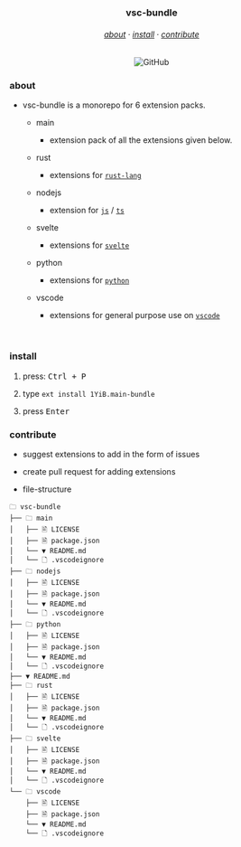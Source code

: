 <h3 align="center">
    vsc-bundle
</h3>
<h6 align="center">
    <a href="#about">about</a>
    ·
    <a href="#install">install</a>
    ·
    <a href="#dev">contribute</a>
</h6>
<div align="center">

![GitHub](https://img.shields.io/github/license/1yib/vsc-bundle?color=A3BE8C&style=flat-square)

</div>

### about

- vsc-bundle is a monorepo for 6 extension packs.

    - main
        - extension pack of all the extensions given below.

    - rust
        - extensions for [`rust-lang`](https://rust-lang.org)
    - nodejs
        - extension for [`js`](https://nodejs.org/en ) / [`ts`](https://www.typescriptlang.org/)
    - svelte
        - extensions for [`svelte`](https://svelte.dev)
    - python
        - extensions for [`python`](https://www.python.org)
    - vscode
        - extensions for general purpose use on [`vscode`](vscode:)

<br />


### install

1. press: <kbd>Ctrl + P</kbd>

2. type `ext install 1YiB.main-bundle`

3. press <kbd>Enter</kbd>

### contribute

- suggest extensions to add in the form of issues

- create pull request for adding extensions

- file-structure

```
🗀 vsc-bundle
├── 🗀 main
│   ├── 🖹 LICENSE
│   ├── 🗎 package.json
│   └── ▼ README.md
│   └── 🗋 .vscodeignore
├── 🗀 nodejs
│   ├── 🖹 LICENSE
│   ├── 🗎 package.json
│   └── ▼ README.md
│   └── 🗋 .vscodeignore
├── 🗀 python
│   ├── 🖹 LICENSE
│   ├── 🗎 package.json
│   └── ▼ README.md
│   └── 🗋 .vscodeignore
├── ▼ README.md
├── 🗀 rust
│   ├── 🖹 LICENSE
│   ├── 🗎 package.json
│   └── ▼ README.md
│   └── 🗋 .vscodeignore
├── 🗀 svelte
│   ├── 🖹 LICENSE
│   ├── 🗎 package.json
│   └── ▼ README.md
│   └── 🗋 .vscodeignore
└── 🗀 vscode
    ├── 🖹 LICENSE
    ├── 🗎 package.json
    └── ▼ README.md
    └── 🗋 .vscodeignore
```